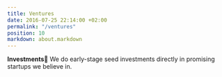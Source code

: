 ```yaml
---
title: Ventures
date: 2016-07-25 22:14:00 +02:00
permalink: "/ventures"
position: 10
markdown: about.markdown
---
```


**Investments**
We do early-stage seed investments directly in promising startups we believe in.